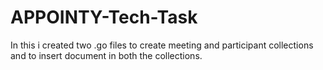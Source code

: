 # APPOINTY-Tech-Task
In this i created two .go files to create meeting and participant collections and to insert document in both the collections.
